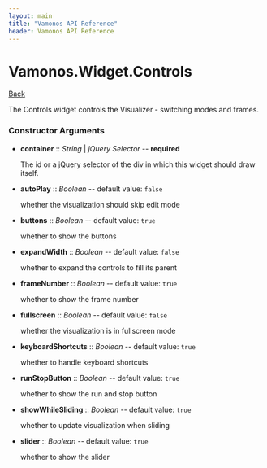 ```yaml
---
layout: main
title: "Vamonos API Reference"
header: Vamonos API Reference
---
```



Vamonos.Widget.Controls
=======================

[Back](index.html)

The Controls widget controls the Visualizer - switching modes and frames.


### Constructor Arguments

 * **container** :: *String* | *jQuery Selector* -- **required**

    The id or a jQuery selector of the div in which this widget should draw itself.



 * **autoPlay** :: *Boolean* -- default value: `false`

    whether the visualization should skip edit mode



 * **buttons** :: *Boolean* -- default value: `true`

    whether to show the buttons



 * **expandWidth** :: *Boolean* -- default value: `false`

    whether to expand the controls to fill its parent



 * **frameNumber** :: *Boolean* -- default value: `true`

    whether to show the frame number



 * **fullscreen** :: *Boolean* -- default value: `false`

    whether the visualization is in fullscreen mode



 * **keyboardShortcuts** :: *Boolean* -- default value: `true`

    whether to handle keyboard shortcuts



 * **runStopButton** :: *Boolean* -- default value: `true`

    whether to show the run and stop button



 * **showWhileSliding** :: *Boolean* -- default value: `true`

    whether to update visualization when sliding



 * **slider** :: *Boolean* -- default value: `true`

    whether to show the slider




